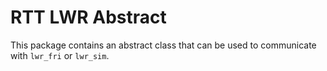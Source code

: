 RTT LWR Abstract
============

This package contains an abstract class that can be used to communicate with `lwr_fri` or `lwr_sim`.
